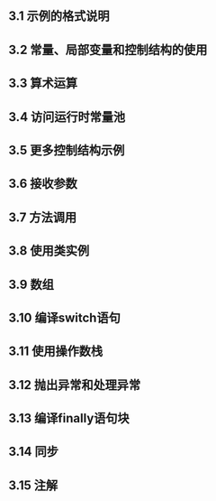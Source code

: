 ## 3.1 示例的格式说明

## 3.2 常量、局部变量和控制结构的使用

## 3.3 算术运算

## 3.4 访问运行时常量池

## 3.5 更多控制结构示例

## 3.6 接收参数

## 3.7 方法调用

## 3.8 使用类实例

## 3.9 数组

## 3.10 编译switch语句

## 3.11 使用操作数栈

## 3.12 抛出异常和处理异常

## 3.13 编译finally语句块

## 3.14 同步

## 3.15 注解
